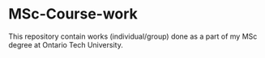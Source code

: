 # MSc-Course-work
This repository contain works (individual/group) done as a part of my MSc degree at Ontario Tech University. 
